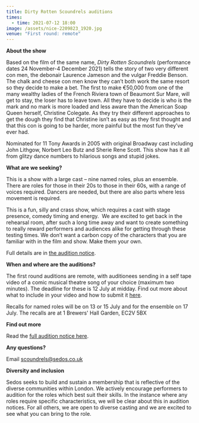 ```yaml
---
title: Dirty Rotten Scoundrels auditions
times:
  - time: 2021-07-12 18:00
image: /assets/nice-2209823_1920.jpg
venue: "First round: remote"
---
```

**About the show**

Based on the film of the same name, *Dirty Rotten Scoundrels* (performance dates 24 November-4 December 2021) tells the story of two very different con men, the debonair Laurence Jameson and the vulgar Freddie Benson. The chalk and cheese con men know they can’t both work the same resort so they decide to make a bet. The first to make €50,000 from one of the many wealthy ladies of the French Riviera town of Beaumont Sur Mare, will get to stay, the loser has to leave town. All they have to decide is who is the mark and no mark is more loaded and less aware than the American Soap Queen herself, Christine Colegate. As they try their different approaches to get the dough they find that Christine isn’t as easy as they first thought and that this con is going to be harder, more painful but the most fun they’ve ever had.

Nominated for 11 Tony Awards in 2005 with original Broadway cast including John Lithgow, Norbert Leo Butz and Sherie Rene Scott. This show has it all from glitzy dance numbers to hilarious songs and stupid jokes.

**What are we seeking?**

This is a show with a large cast – nine named roles, plus an ensemble. There are roles for those in their 20s to those in their 60s, with a range of voices required. Dancers are needed, but there are also parts where less movement is required.

This is a fun, silly and crass show, which requires a cast with stage presence, comedy timing and energy.  We are excited to get back in the rehearsal room, after such a long time away and want to create something to really reward performers and audiences alike for getting through these testing times. We don’t want a carbon copy of the characters that you are familiar with in the film and show. Make them your own.

Full details are in [the audition notice](https://docs.google.com/document/d/1V6QmXfkfOrVPqRh9ZqOy1c2zngU-diBXbV9FrQOZGUU/edit). 

**When and where are the auditions?**

The first round auditions are remote, with auditionees sending in a self tape video of a comic musical theatre song of your choice (maximum two minutes). The deadline for these is 12 July at midday. Find out more about what to include in your video and how to submit it [here](https://docs.google.com/document/d/1V6QmXfkfOrVPqRh9ZqOy1c2zngU-diBXbV9FrQOZGUU/edit). 

Recalls for named roles will be on 13 or 15 July and for the ensemble on 17 July. The recalls are at 1 Brewers' Hall Garden, EC2V 5BX

**Find out more**

Read the [full audition notice here](https://docs.google.com/document/d/1V6QmXfkfOrVPqRh9ZqOy1c2zngU-diBXbV9FrQOZGUU/edit). 

**Any questions?**

Email [scoundrels@sedos.co.uk](mailto:scoundrels@sedos.co.uk)

**Diversity and inclusion**

Sedos seeks to build and sustain a membership that is reflective of the diverse communities within London. We actively encourage performers to audition for the roles which best suit their skills. In the instance where any roles require specific characteristics, we will be clear about this in audition notices. For all others, we are open to diverse casting and we are excited to see what you can bring to the role.